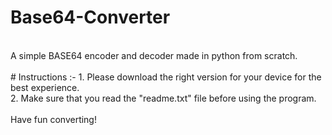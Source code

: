 # Base64-Converter
<br>
A simple BASE64 encoder and decoder made in python from scratch.
<br>
<br>
# Instructions :-
1. Please download the right version for your device for the best experience.
<br>
2. Make sure that you read the "readme.txt" file before using the program.
<br>
<br>
Have fun converting!
